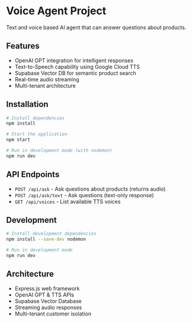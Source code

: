 # Voice Agent Project

Text and voice based AI agent that can answer questions about products.

## Features

- OpenAI GPT integration for intelligent responses
- Text-to-Speech capability using Google Cloud TTS
- Supabase Vector DB for semantic product search
- Real-time audio streaming
- Multi-tenant architecture

## Installation

```bash
# Install dependencies
npm install

# Start the application
npm start

# Run in development mode (with nodemon)
npm run dev
```

## API Endpoints

- `POST /api/ask` - Ask questions about products (returns audio)
- `POST /api/ask/text` - Ask questions (text-only response)
- `GET /api/voices` - List available TTS voices

## Development

```bash
# Install development dependencies
npm install --save-dev nodemon

# Run in development mode
npm run dev
```

## Architecture

- Express.js web framework
- OpenAI GPT & TTS APIs
- Supabase Vector Database
- Streaming audio responses
- Multi-tenant customer isolation
